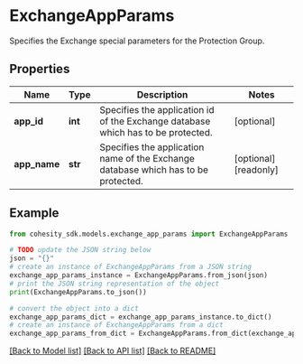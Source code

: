 # ExchangeAppParams

Specifies the Exchange special parameters for the Protection Group.

## Properties

Name | Type | Description | Notes
------------ | ------------- | ------------- | -------------
**app_id** | **int** | Specifies the application id of the Exchange database which has to be protected. | [optional] 
**app_name** | **str** | Specifies the application name of the Exchange database which has to be protected. | [optional] [readonly] 

## Example

```python
from cohesity_sdk.models.exchange_app_params import ExchangeAppParams

# TODO update the JSON string below
json = "{}"
# create an instance of ExchangeAppParams from a JSON string
exchange_app_params_instance = ExchangeAppParams.from_json(json)
# print the JSON string representation of the object
print(ExchangeAppParams.to_json())

# convert the object into a dict
exchange_app_params_dict = exchange_app_params_instance.to_dict()
# create an instance of ExchangeAppParams from a dict
exchange_app_params_from_dict = ExchangeAppParams.from_dict(exchange_app_params_dict)
```
[[Back to Model list]](../README.md#documentation-for-models) [[Back to API list]](../README.md#documentation-for-api-endpoints) [[Back to README]](../README.md)


